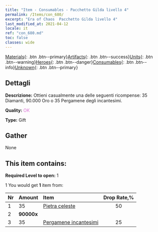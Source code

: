 ```yaml
---
title: "Item - Consumables - Pacchetto Gilda livello 4"
permalink: /Items/con_680/
excerpt: "Era of Chaos  Pacchetto Gilda livello 4"
last_modified_at: 2021-04-12
locale: it
ref: "con_680.md"
toc: false
classes: wide
---
```

 [Materials](/it/Items/){: .btn .btn--primary}[Artifacts](/it/Items/Artifacts/){: .btn .btn--success}[Units](/it/Items/Units/){: .btn .btn--warning}[Heroes](/it/Items/Heroes/){: .btn .btn--danger}[Consumables](/it/Items/Consumables/){: .btn .btn--info}[Unknown](/it/Items/Unknown/){: .btn .btn--primary}

## Dettagli
 **Descrizione:** Ottieni casualmente una delle seguenti ricompense: 35 Diamanti, 90.000 Oro o 35 Pergamene degli incantesimi.

 **Quality:** <span style="color: #DA70D6">OK</span>

 **Type:** Gift

## Gather

  None

## This item contains:

 **Required Level to open:** 1

 1 You would get **1** item  from:

  | Nr | Amount |     Item    | Drop Rate,% |
  |:---|:-------|:------------|:---------:|
  | 1 | 35 | [Pietra celeste](/it/Items/art_188/) | 50 | 
  | 2 |  **90000x** | <i class="fas fa-coins"/> |  | 25 | 
  | 3 | 35 | [Pergamene incantesimi](/it/Items/con_694/) | 25 | 
